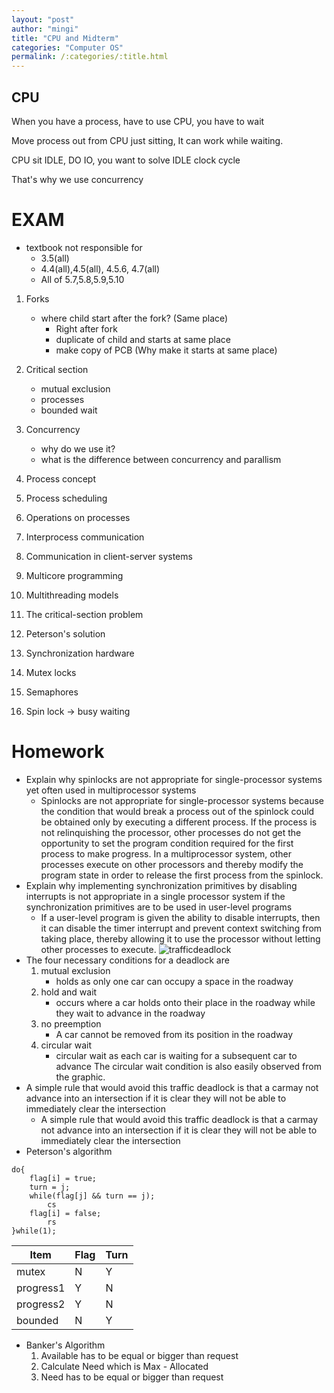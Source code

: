 ```yaml
---
layout: "post"
author: "mingi"
title: "CPU and Midterm"
categories: "Computer OS"
permalink: /:categories/:title.html
---
```


## CPU

When you have a process, have to use CPU, you have to wait

Move process out from CPU just sitting, It can work while waiting.

CPU sit IDLE, DO IO, you want to solve IDLE clock cycle

That's why we use concurrency

# EXAM
- textbook not responsible for
    - 3.5(all)
    - 4.4(all),4.5(all), 4.5.6, 4.7(all)
    - All of 5.7,5.8,5.9,5.10

1. Forks
    - where child start after the fork? (Same place)
        - Right after fork
        - duplicate of child and starts at same place
        - make copy of PCB (Why make it starts at same place)

2. Critical section
    - mutual exclusion
    - processes
    - bounded wait

3. Concurrency
    - why do we use it?
    - what is the difference between concurrency and parallism

4. Process concept

5. Process scheduling

6. Operations on processes

7. Interprocess communication

8. Communication in client-server systems

9. Multicore programming

10. Multithreading models

11. The critical-section problem

12. Peterson's solution

13. Synchronization hardware

14. Mutex locks

15. Semaphores

16. Spin lock -> busy waiting

# Homework
- Explain why spinlocks are not appropriate for single-processor systems yet
often used in multiprocessor systems
    - Spinlocks are not appropriate for single-processor systems
    because the condition that would break a process out of the spinlock
    could be obtained only by executing a different process. If
    the process is not relinquishing the processor, other processes
    do not get the opportunity to set the program condition
    required for the first process to make progress. In a
    multiprocessor system, other processes execute on other
    processors and thereby modify the program state in order
    to release the first process from the spinlock.
- Explain why implementing synchronization primitives by disabling
interrupts is not appropriate in a single processor system if
the synchronization primitives are to be used in user-level programs
    - If a user-level program is given the ability to disable
    interrupts, then it can disable the timer interrupt and prevent
    context switching from taking place, thereby allowing it to use
    the processor without letting other processes to execute.
![trafficdeadlock](/minglab/assets/trafficdeadlock.png)
- The four necessary conditions for a deadlock are
    1. mutual exclusion
        - holds as only one car can occupy a space in the roadway
    2. hold and wait
        - occurs where a car holds onto their
        place in the roadway while they
        wait to advance in the roadway
    3. no preemption
        - A car cannot be removed from its position in the roadway
    4. circular wait
        - circular wait as each car is waiting for a subsequent car to advance
        The circular wait condition is also easily observed from the graphic.
- A simple rule that would avoid this traffic deadlock
is that a carmay not advance into an intersection if
it is clear they will not be able to immediately
clear the intersection
    - A simple rule that would avoid this traffic deadlock
    is that a carmay not advance into an intersection
    if it is clear they will not be able to
    immediately clear the intersection
- Peterson's algorithm

```
do{
    flag[i] = true;
    turn = j;
    while(flag[j] && turn == j);
        cs
    flag[i] = false;
        rs
}while(1);

```

Item     | Flag | Turn
---------|------|------
mutex    | N    | Y
progress1| Y    | N
progress2| Y    | N
bounded  | N    | Y

- Banker's Algorithm
    1. Available has to be equal or bigger than request
    2. Calculate Need which is Max - Allocated
    3. Need has to be equal or bigger than request

